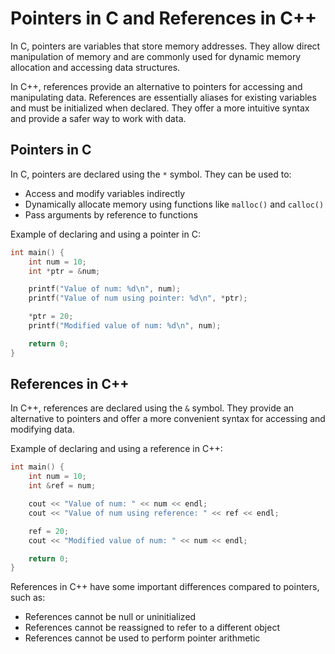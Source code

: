 # Pointers in C and References in C++

In C, pointers are variables that store memory addresses. They allow direct manipulation of memory and are commonly used for dynamic memory allocation and accessing data structures.

In C++, references provide an alternative to pointers for accessing and manipulating data. References are essentially aliases for existing variables and must be initialized when declared. They offer a more intuitive syntax and provide a safer way to work with data.

## Pointers in C

In C, pointers are declared using the `*` symbol. They can be used to:

- Access and modify variables indirectly
- Dynamically allocate memory using functions like `malloc()` and `calloc()`
- Pass arguments by reference to functions

Example of declaring and using a pointer in C:

```c
int main() {
    int num = 10;
    int *ptr = &num;

    printf("Value of num: %d\n", num);
    printf("Value of num using pointer: %d\n", *ptr);

    *ptr = 20;
    printf("Modified value of num: %d\n", num);

    return 0;
}
```

## References in C++

In C++, references are declared using the `&` symbol. They provide an alternative to pointers and offer a more convenient syntax for accessing and modifying data.

Example of declaring and using a reference in C++:

```cpp
int main() {
    int num = 10;
    int &ref = num;

    cout << "Value of num: " << num << endl;
    cout << "Value of num using reference: " << ref << endl;

    ref = 20;
    cout << "Modified value of num: " << num << endl;

    return 0;
}
```

References in C++ have some important differences compared to pointers, such as:

- References cannot be null or uninitialized
- References cannot be reassigned to refer to a different object
- References cannot be used to perform pointer arithmetic
